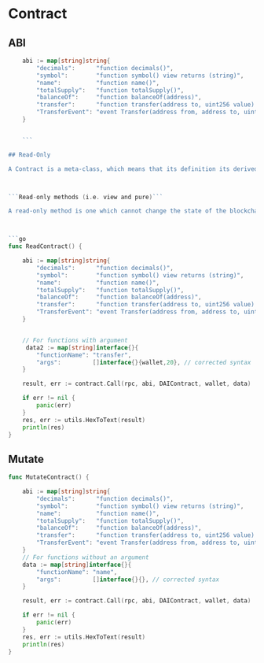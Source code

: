 # Contract

## ABI

````go
	abi := map[string]string{
		"decimals":      "function decimals()",
		"symbol":        "function symbol() view returns (string)",
		"name":          "function name()",
		"totalSupply":   "function totalSupply()",
		"balanceOf":     "function balanceOf(address)",
		"transfer":      "function transfer(address to, uint256 value) external returns (bool)",
		"TransferEvent": "event Transfer(address from, address to, uint256 value)",
	}


	```

## Read-Only

A Contract is a meta-class, which means that its definition its derived at run-time, based on the ABI it is passed, which then determined what methods and properties are available on it.



```Read-only methods (i.e. view and pure)```

A read-only method is one which cannot change the state of the blockchain, but often provide a simple interface to get important data about a Contract.



```go
func ReadContract() {

	abi := map[string]string{
		"decimals":      "function decimals()",
		"symbol":        "function symbol() view returns (string)",
		"name":          "function name()",
		"totalSupply":   "function totalSupply()",
		"balanceOf":     "function balanceOf(address)",
		"transfer":      "function transfer(address to, uint256 value) external returns (bool)",
		"TransferEvent": "event Transfer(address from, address to, uint256 value)",
	}


	// For functions with argument
	 data2 := map[string]interface{}{
	 	"functionName": "transfer",
	 	"args":         []interface{}{wallet,20}, // corrected syntax
	}

	result, err := contract.Call(rpc, abi, DAIContract, wallet, data)

	if err != nil {
		panic(err)
	}
	res, err := utils.HexToText(result)
	println(res)
}
````

## Mutate

```go
func MutateContract() {

	abi := map[string]string{
		"decimals":      "function decimals()",
		"symbol":        "function symbol() view returns (string)",
		"name":          "function name()",
		"totalSupply":   "function totalSupply()",
		"balanceOf":     "function balanceOf(address)",
		"transfer":      "function transfer(address to, uint256 value) external returns (bool)",
		"TransferEvent": "event Transfer(address from, address to, uint256 value)",
	}
	// For functions without an argument
	data := map[string]interface{}{
		"functionName": "name",
		"args":         []interface{}{}, // corrected syntax
	}

	result, err := contract.Call(rpc, abi, DAIContract, wallet, data)

	if err != nil {
		panic(err)
	}
	res, err := utils.HexToText(result)
	println(res)
}
```
